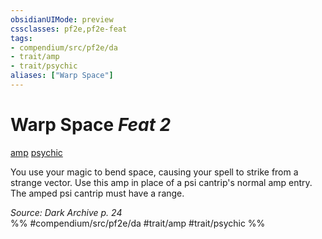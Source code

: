 ```yaml
---
obsidianUIMode: preview
cssclasses: pf2e,pf2e-feat
tags:
- compendium/src/pf2e/da
- trait/amp
- trait/psychic
aliases: ["Warp Space"]
---
```

# Warp Space  *Feat 2*  
[amp](rules/traits/amp-da.md "Amp Feat Trait")  [psychic](rules/traits/psychic-da.md "Psychic Class Trait")  


You use your magic to bend space, causing your spell to strike from a strange vector. Use this amp in place of a psi cantrip's normal amp entry. The amped psi cantrip must have a range.

*Source: Dark Archive p. 24*  
%% #compendium/src/pf2e/da #trait/amp #trait/psychic %%